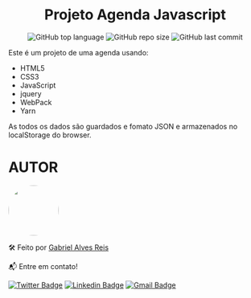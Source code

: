 <h1 align="center">Projeto Agenda Javascript</h1>

<div align="center">

![GitHub top language](https://img.shields.io/github/languages/top/gabiruu/Onyx-Spa)
![GitHub repo size](https://img.shields.io/github/repo-size/gabiruu/Onyx-Spa)
![GitHub last commit](https://img.shields.io/github/last-commit/gabiruu/Onyx-Spa)

</div>

Este é um projeto de uma agenda usando:

- HTML5
- CSS3
- JavaScript
- jquery
- WebPack
- Yarn

As todos os dados são guardados e fomato JSON e armazenados no localStorage do browser.

# AUTOR

<a href="https://github.com/Gabiruu">
 <img style="border-radius: 50%;" src="https://avatars3.githubusercontent.com/u/38928677?s=460&u=61b426b901b8fe02e12019b1fdb67bf0072d4f00&v=4" width="100px;" alt=""/>
</a>

🛠️ Feito por <a href="https://github.com/Gabiruu/" alt="">Gabriel Alves Reis</a>

📬 Entre em contato!

[![Twitter Badge](https://img.shields.io/badge/-@Gabirutts-1ca0f1?style=flat-square&labelColor=1ca0f1&logo=twitter&logoColor=white&link=https://twitter.com/Gabirutts)](https://twitter.com/Gabirutts)
[![Linkedin Badge](https://img.shields.io/badge/-Gabriel-blue?style=flat-square&logo=Linkedin&logoColor=white&link=https://www.linkedin.com/in/gabriel-alves-846b92164/)](https://www.linkedin.com/in/gabriel-alves-846b92164/)
[![Gmail Badge](https://img.shields.io/badge/-gaalvesreis@gmail.com-c14438?style=flat-square&logo=Gmail&logoColor=white&link=mailto:gaalvesreis@gmail.com)](mailto:gaalvesreis@gmail.com)
